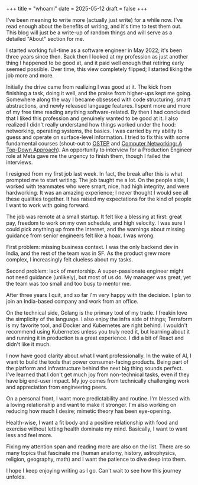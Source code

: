 +++
title = "whoami"
date = 2025-05-12
draft = false
+++

I've been meaning to write more (actually just write) for a while now. I've read enough about the benefits of writing, and it's time to test them out. This blog will just be a write-up of random things and will serve as a detailed "About" section for me.

I started working full-time as a software engineer in May 2022; it's been three years since then. Back then I looked at my profession as just another thing I happened to be good at, and it paid well enough that retiring early seemed possible. Over time, this view completely flipped; I started liking the job more and more.

Initially the drive came from realizing I was good at it. The kick from finishing a task, doing it well, and the praise from higher-ups kept me going. Somewhere along the way I became obsessed with code structuring, smart abstractions, and newly released language features. I spent more and more of my free time reading anything software-related. By then I had concluded that I liked this profession and genuinely wanted to be good at it. I also realized I didn't really understand how things worked under the hood: networking, operating systems, the basics. I was carried by my ability to guess and operate on surface-level information. I tried to fix this with some fundamental courses (shout-out to [OSTEP](https://pages.cs.wisc.edu/~remzi/OSTEP/) and [Computer Networking: A Top-Down Approach](https://www.youtube.com/watch?v=74sEFYBBRAY)). An opportunity to interview for a Production Engineer role at Meta gave me the urgency to finish them, though I failed the interviews.

I resigned from my first job last week. In fact, the break after this is what prompted me to start writing. The job taught me a lot. On the people side, I worked with teammates who were smart, nice, had high integrity, and were hardworking. It was an amazing experience; I never thought I would see all these qualities together. It has raised my expectations for the kind of people I want to work with going forward.

The job was remote at a small startup. It felt like a blessing at first: great pay, freedom to work on my own schedule, and high velocity. I was sure I could pick anything up from the Internet, and the warnings about missing guidance from senior engineers felt like a hoax. I was wrong.

First problem: missing business context. I was the only backend dev in India, and the rest of the team was in SF. As the product grew more complex, I increasingly felt clueless about my tasks.

Second problem: lack of mentorship. A super-passionate engineer might not need guidance (unlikely), but most of us do. My manager was great, yet the team was too small and too busy to mentor me.

After three years I quit, and so far I'm very happy with the decision. I plan to join an India-based company and work from an office.

On the technical side, Golang is the primary tool of my trade. I freakin love the simplicity of the language. I also enjoy the infra side of things; Terraform is my favorite tool, and Docker and Kubernetes are right behind. I wouldn't recommend using Kubernetes unless you truly need it, but learning about it and running it in production is a great experience. I did a bit of React and didn't like it much.

I now have good clarity about what I want professionally. In the wake of AI, I want to build the tools that power consumer-facing products. Being part of the platform and infrastructure behind the next big thing sounds perfect. I've learned that I don't get much joy from non-technical tasks, even if they have big end-user impact. My joy comes from technically challenging work and appreciation from engineering peers.

On a personal front, I want more predictability and routine. I'm blessed with a loving relationship and want to make it stronger. I'm also working on reducing how much I desire; mimetic theory has been eye-opening.

Health-wise, I want a fit body and a positive relationship with food and exercise without letting health dominate my mind. Basically, I want to want less and feel more.

Fixing my attention span and reading more are also on the list. There are so many topics that fascinate me (human anatomy, history, astrophysics, religion, geography, math) and I want the patience to dive deep into them.

I hope I keep enjoying writing as I go. Can't wait to see how this journey unfolds.
